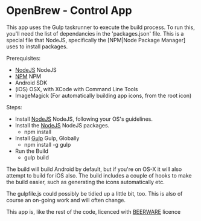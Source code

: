 # OpenBrew - Control App

This app uses the Gulp taskrunner to execute the build process. To run this, you'll need the list of dependancies in the 'packages.json' file. This is a special file that NodeJS, specifically the [NPM|Node Package Manager] uses to install packages.

Prerequisites:
 - [NodeJS] NodeJS
 - [NPM] NPM
 - Android SDK
 - (iOS) OSX, with XCode with Command Line Tools 
 - ImageMagick (For automatically building app icons, from the root icon)

Steps:
 - Install [NodeJS] NodeJS, following your OS's guidelines.
 - Install the [NodeJS] NodeJS packages.
   - npm install
 - Install [Gulp] Gulp, Globally
   - npm install -g gulp
 - Run the Build
   - gulp build

The build will build Android by default, but if you're on OS-X it will also attempt to build for iOS also. The build includes a couple of hooks to make the build easier, such as generating the icons automatically etc.

The gulpfile.js could possibly be tidied up a little bit, too. This is also of course an on-going work and will often change.

This app is, like the rest of the code, licenced with [BEERWARE] licence

[NodeJS]: <https://nodejs.org/en/>
[Gulp]: <http://gulpjs.com>
[NPM]: <https://www.npmjs.com/>
[BEERWARE]: <https://fedoraproject.org/wiki/Licensing/Beerware>
